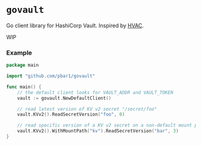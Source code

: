 # `govault`

Go client library for HashiCorp Vault. Inspired by [HVAC](https://python-hvac.org/).

WIP

### Example

```go
package main

import "github.com/pbar1/govault"

func main() {
	// the default client looks for VAULT_ADDR and VAULT_TOKEN
	vault := govault.NewDefaultClient()

	// read latest version of KV v2 secret "/secret/foo"
	vault.KVv2().ReadSecretVersion("foo", 0)

	// read specific version of a KV v2 secret on a non-default mount path, ie "/kv/bar"
	vault.KVv2().WithMountPath("kv").ReadSecretVersion("bar", 3)
}
```
